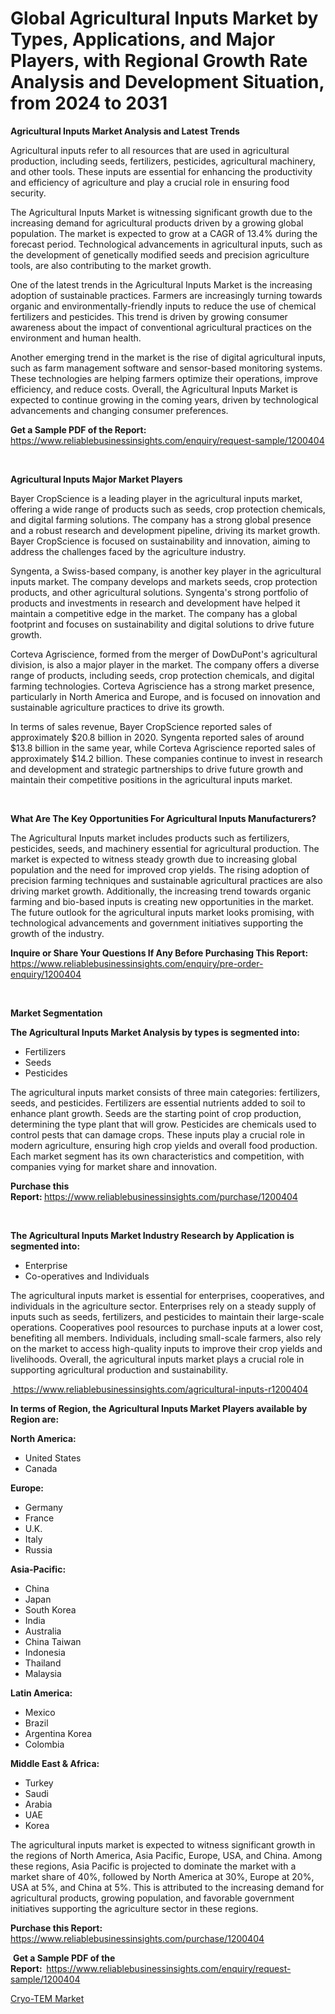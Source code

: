 <p><h1>Global Agricultural Inputs Market by Types, Applications, and Major Players, with Regional Growth Rate Analysis and Development Situation, from 2024 to 2031</h1></p><p><strong>Agricultural Inputs Market Analysis and Latest Trends</strong></p>
<p><p>Agricultural inputs refer to all resources that are used in agricultural production, including seeds, fertilizers, pesticides, agricultural machinery, and other tools. These inputs are essential for enhancing the productivity and efficiency of agriculture and play a crucial role in ensuring food security.</p><p>The Agricultural Inputs Market is witnessing significant growth due to the increasing demand for agricultural products driven by a growing global population. The market is expected to grow at a CAGR of 13.4% during the forecast period. Technological advancements in agricultural inputs, such as the development of genetically modified seeds and precision agriculture tools, are also contributing to the market growth.</p><p>One of the latest trends in the Agricultural Inputs Market is the increasing adoption of sustainable practices. Farmers are increasingly turning towards organic and environmentally-friendly inputs to reduce the use of chemical fertilizers and pesticides. This trend is driven by growing consumer awareness about the impact of conventional agricultural practices on the environment and human health.</p><p>Another emerging trend in the market is the rise of digital agricultural inputs, such as farm management software and sensor-based monitoring systems. These technologies are helping farmers optimize their operations, improve efficiency, and reduce costs. Overall, the Agricultural Inputs Market is expected to continue growing in the coming years, driven by technological advancements and changing consumer preferences.</p></p>
<p><strong>Get a Sample PDF of the Report:&nbsp;</strong> <a href="https://www.reliablebusinessinsights.com/enquiry/request-sample/1200404">https://www.reliablebusinessinsights.com/enquiry/request-sample/1200404</a></p>
<p>&nbsp;</p>
<p><strong>Agricultural Inputs Major Market Players</strong></p>
<p><p>Bayer CropScience is a leading player in the agricultural inputs market, offering a wide range of products such as seeds, crop protection chemicals, and digital farming solutions. The company has a strong global presence and a robust research and development pipeline, driving its market growth. Bayer CropScience is focused on sustainability and innovation, aiming to address the challenges faced by the agriculture industry.</p><p>Syngenta, a Swiss-based company, is another key player in the agricultural inputs market. The company develops and markets seeds, crop protection products, and other agricultural solutions. Syngenta's strong portfolio of products and investments in research and development have helped it maintain a competitive edge in the market. The company has a global footprint and focuses on sustainability and digital solutions to drive future growth.</p><p>Corteva Agriscience, formed from the merger of DowDuPont's agricultural division, is also a major player in the market. The company offers a diverse range of products, including seeds, crop protection chemicals, and digital farming technologies. Corteva Agriscience has a strong market presence, particularly in North America and Europe, and is focused on innovation and sustainable agriculture practices to drive its growth.</p><p>In terms of sales revenue, Bayer CropScience reported sales of approximately $20.8 billion in 2020. Syngenta reported sales of around $13.8 billion in the same year, while Corteva Agriscience reported sales of approximately $14.2 billion. These companies continue to invest in research and development and strategic partnerships to drive future growth and maintain their competitive positions in the agricultural inputs market.</p></p>
<p>&nbsp;</p>
<p><strong>What Are The Key Opportunities For Agricultural Inputs Manufacturers?</strong></p>
<p><p>The Agricultural Inputs market includes products such as fertilizers, pesticides, seeds, and machinery essential for agricultural production. The market is expected to witness steady growth due to increasing global population and the need for improved crop yields. The rising adoption of precision farming techniques and sustainable agricultural practices are also driving market growth. Additionally, the increasing trend towards organic farming and bio-based inputs is creating new opportunities in the market. The future outlook for the agricultural inputs market looks promising, with technological advancements and government initiatives supporting the growth of the industry.</p></p>
<p><strong>Inquire or Share Your Questions If Any Before Purchasing This Report:</strong> <a href="https://www.reliablebusinessinsights.com/enquiry/pre-order-enquiry/1200404">https://www.reliablebusinessinsights.com/enquiry/pre-order-enquiry/1200404</a></p>
<p>&nbsp;</p>
<p><strong>Market Segmentation</strong></p>
<p><strong>The Agricultural Inputs Market Analysis by types is segmented into:</strong></p>
<p><ul><li>Fertilizers</li><li>Seeds</li><li>Pesticides</li></ul></p>
<p><p>The agricultural inputs market consists of three main categories: fertilizers, seeds, and pesticides. Fertilizers are essential nutrients added to soil to enhance plant growth. Seeds are the starting point of crop production, determining the type plant that will grow. Pesticides are chemicals used to control pests that can damage crops. These inputs play a crucial role in modern agriculture, ensuring high crop yields and overall food production. Each market segment has its own characteristics and competition, with companies vying for market share and innovation.</p></p>
<p><strong>Purchase this Report:&nbsp;</strong><a href="https://www.reliablebusinessinsights.com/purchase/1200404">https://www.reliablebusinessinsights.com/purchase/1200404</a></p>
<p>&nbsp;</p>
<p><strong>The Agricultural Inputs Market Industry Research by Application is segmented into:</strong></p>
<p><ul><li>Enterprise</li><li>Co-operatives and Individuals</li></ul></p>
<p><p>The agricultural inputs market is essential for enterprises, cooperatives, and individuals in the agriculture sector. Enterprises rely on a steady supply of inputs such as seeds, fertilizers, and pesticides to maintain their large-scale operations. Cooperatives pool resources to purchase inputs at a lower cost, benefiting all members. Individuals, including small-scale farmers, also rely on the market to access high-quality inputs to improve their crop yields and livelihoods. Overall, the agricultural inputs market plays a crucial role in supporting agricultural production and sustainability.</p></p>
<p><a href="https://www.reliablebusinessinsights.com/agricultural-inputs-r1200404">&nbsp;https://www.reliablebusinessinsights.com/agricultural-inputs-r1200404</a></p>
<p><strong>In terms of Region, the Agricultural Inputs Market Players available by Region are:</strong></p>
<p>
    <p> <strong> North America: </strong>
        <ul>
            <li>United States</li>
            <li>Canada</li>
        </ul>
        </p> 
    <p> <strong> Europe: </strong>
        <ul>
            <li>Germany</li>
            <li>France</li>
            <li>U.K.</li>
            <li>Italy</li>
            <li>Russia</li>
        </ul>
        </p> 
    <p> <strong> Asia-Pacific: </strong>
        <ul>
            <li>China</li>
            <li>Japan</li>
            <li>South Korea</li>
            <li>India</li>
            <li>Australia</li>
            <li>China Taiwan</li>
            <li>Indonesia</li>
            <li>Thailand</li>
            <li>Malaysia</li>
        </ul>
        </p> 
    <p> <strong> Latin America: </strong>
        <ul>
            <li>Mexico</li>
            <li>Brazil</li>
            <li>Argentina Korea</li>
            <li>Colombia</li>
        </ul>
        </p> 
    <p> <strong> Middle East & Africa: </strong>
        <ul>
            <li>Turkey</li>
            <li>Saudi</li>
            <li>Arabia</li>
            <li>UAE</li>
            <li>Korea</li>
        </ul>
    </p>
    </p>
<p><p>The agricultural inputs market is expected to witness significant growth in the regions of North America, Asia Pacific, Europe, USA, and China. Among these regions, Asia Pacific is projected to dominate the market with a market share of 40%, followed by North America at 30%, Europe at 20%, USA at 5%, and China at 5%. This is attributed to the increasing demand for agricultural products, growing population, and favorable government initiatives supporting the agriculture sector in these regions.</p></p>
<p><strong>Purchase this Report: </strong><a href="https://www.reliablebusinessinsights.com/purchase/1200404">https://www.reliablebusinessinsights.com/purchase/1200404</a></p>
<p>&nbsp;<strong>Get a Sample PDF of the Report:&nbsp;&nbsp;</strong><a href="https://www.reliablebusinessinsights.com/enquiry/request-sample/1200404">https://www.reliablebusinessinsights.com/enquiry/request-sample/1200404</a></p>
<p><strong></strong></p>
<p><p><a href="https://github.com/LitzyGulgowski2023/Market-Research-Report-List-1/blob/main/cryo-tem-market.md">Cryo-TEM Market</a></p></p>